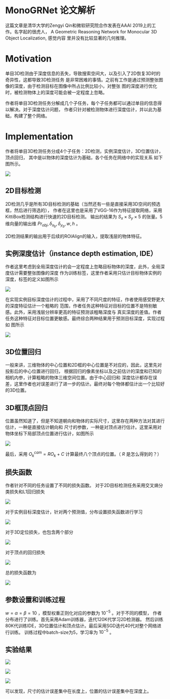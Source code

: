 # MonoGRNet 论文解析
这篇文章是清华大学的Zengyi Qin和微软研究院合作发表在AAAI 2019上的工作。名字起的很虎人，
A Geometric Reasoning Network for Monocular 3D Object Localization, 感觉内容
里并没有比较显著的几何推理。

# Motivation
单目3D检测由于深度信息的丢失，导致搜索空间大，以及引入了2D恢复3D时的奇异性，这都导致3D检测任务
是非常困难的事情。之前有工作是通过预测整张图像的深度，由于检测目标在图像中所占比例比较小，对整张
图的深度进行优化时，被检测物体上的深度可能会被一定程度上忽略。

作者将单目3D检测任务分解成几个子任务，每个子任务都可以通过单目的信息得以解决。对于深度估计问题，
作者只针对被检测物体进行深度估计，并以此为基础，构建了整个网络。

# Implementation
作者将单目3D检测任务分成4个子任务：2D检测，实例深度估计，3D位置估计，顶点回归，
其中是以物体的深度估计为基础，各个任务在网络中的实现关系
如下图所示。

![](assets/MonoGRNet-c828c3d9.png)

## 2D目标检测
2D检测几乎是所有3D目标检测的基础（当然还有一些是直接采用3D空间的预选框，然后进行筛选的），
作者在这里也是采用了VGG-16作为特征提取网络，采用KittiBox检测结构进行快速的2D目标检测。
输出的结果为 $S_x \times S_y \times 5$ 的张量。5维向量的输出维 $Pr_{obj}, \delta_{x_b}, \delta_{y_b}, w, h$ 。

2D检测结果的输出用于后续的ROIAlign的输入，提取浅层的物体特征。

## 实例深度估计（instance depth estimation, IDE）
作者这里考虑到全局深度估计的会一定程度上忽略目标物体的深度，此外，全局深度估计需要整张图像的深度
作为训练标签，这里作者采用只估计目标物体实例的深度，标签的定义如图所示

![](assets/MonoGRNet-8455a123.png)

在实现实例目标深度估计的过程中，采用了不同尺度的特征，作者使用感受野更大的深度特征估计一个粗略的
范围，作者任务这种特征对目标的位置不是特别敏感。此外，采用浅层分辨率更高的特征预测该粗略深度与
真实深度的差值。作者任务这种特征对目标位置更敏感。最终综合两种结果用于预测目标深度，实现过程如
图所示

![](assets/MonoGRNet-4ae83dfd.png)


## 3D位置回归
一般来讲，三维物体的中心位置和2D框的中心位置是不对应的，因此，这里先对投影后的中心位置进行回归，
根据回归的像素坐标以及之前估计的深度和已知的相机内参，计算粗略的物体三维空间位置。由于中心回归和
深度估计都存在误差，这里作者也对误差进行了进一步的估计。最终对每个物体都估计出一个比较好的3D位置。

## 3D框顶点回归
位置虽然知道了，但是不知道朝向和物体的实际尺寸，这里存在两种方法对其进行估计，一种是直接估计朝向和
尺寸的参数，一种是对顶点进行估计。这里采用对物体坐标下局部顶点位置进行估计，如图所示

![](assets/MonoGRNet-3cc47afc.png)

最后，采用 $O^{cam}_k = R O_k + C$ 计算最终八个顶点的位置。（ $R$ 是怎么得到的？）

## 损失函数
作者针对不同的任务设置了不同的损失函数。
对于2D目标检测任务采用交叉熵分类损失和L1回归损失

![](assets/MonoGRNet-f5039f60.png)

对于实例目标深度估计，针对两个预测值，分布设置损失函数进行学习

![](assets/MonoGRNet-191e742e.png)

对于3D定位损失，也包含两个部分

![](assets/MonoGRNet-9ac05965.png)

对于顶点的回归损失

![](assets/MonoGRNet-bd7616c2.png)

总的损失函数为

![](assets/MonoGRNet-7bdbef06.png)

## 参数设置和训练过程
$w = \alpha = \beta = 10$ ，模型权重正则化对应的参数为 $10^{-5}$ 。对于不同的模型，
作者分布进行了训练。首先采用Adam训练器，迭代120K代学习2D检测器。
然后训练80K代训练IDE，3D位置估计和顶点估计。最后采用SGD迭代40代对整个网络进行训练。
训练过程中batch-size为5，学习率为 $10^{-5}$ 。

## 实验结果

![](assets/MonoGRNet-9ecb46bc.png)

![](assets/MonoGRNet-d004613e.png)

![](assets/MonoGRNet-1d95f8e0.png)

可以发现，尺寸的估计误差集中在长度上，位置的估计误差集中在深度上。
